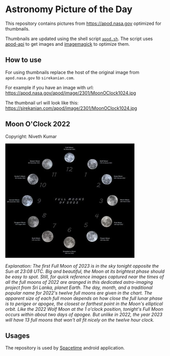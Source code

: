 # Astronomy Picture of the Day

This repository contains pictures from https://apod.nasa.gov optimized for thumbnails.

Thumbnails are updated using the shell script [`apod.sh`](apod.sh). The script
uses [apod-api](https://github.com/nasa/apod-api) to get images and [imagemagick](https://imagemagick.org) to
optimize them.

## How to use

For using thumbnails replace the host of the original image from `apod.nasa.gov` to `sirekanian.com`.

For example if you have an image with url:<br>
https://apod.nasa.gov/apod/image/2301/MoonOClock1024.jpg

The thumbnail url will look like this:<br>
https://sirekanian.com/apod/image/2301/MoonOClock1024.jpg

## Moon O'Clock 2022

Copyright: Niveth Kumar

[![the picture of the day][1]][2]

_Explanation: The first Full Moon of 2023 is in the sky tonight opposite the Sun at 23:08 UTC. Big and beautiful, the Moon at its brightest phase should be easy to spot. Still, for quick reference images captured near the times of all the full moons of 2022 are aranged in this dedicated astro-imaging project from Sri Lanka, planet Earth. The day, month, and a traditional popular name for 2022's twelve full moons are given in the chart. The apparent size of each full moon depends on how close the full lunar phase is to perigee or apogee, the closest or farthest point in the Moon's elliptical orbit. Like the 2022 Wolf Moon at the 1 o'clock position, tonight's Full Moon occurs within about two days of apogee. But unlike in 2022, the year 2023 will have 13 full moons that won't all fit nicely on the twelve hour clock._

## Usages

The repository is used by [Spacetime][3] android application.

[1]: image/2301/MoonOClock1024.jpg

[2]: https://apod.nasa.gov/apod/image/2301/MoonOClock1024.jpg

[3]: https://github.com/sirekanian/spacetime
